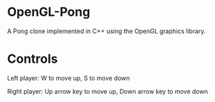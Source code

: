 OpenGL-Pong
===========

A Pong clone implemented in C++ using the OpenGL graphics library.

Controls
===========

Left player: W to move up, S to move down

Right player: Up arrow key to move up, Down arrow key to move down
